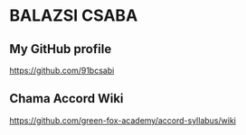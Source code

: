 # BALAZSI CSABA

## My GitHub profile

https://github.com/91bcsabi

## Chama Accord Wiki

https://github.com/green-fox-academy/accord-syllabus/wiki

